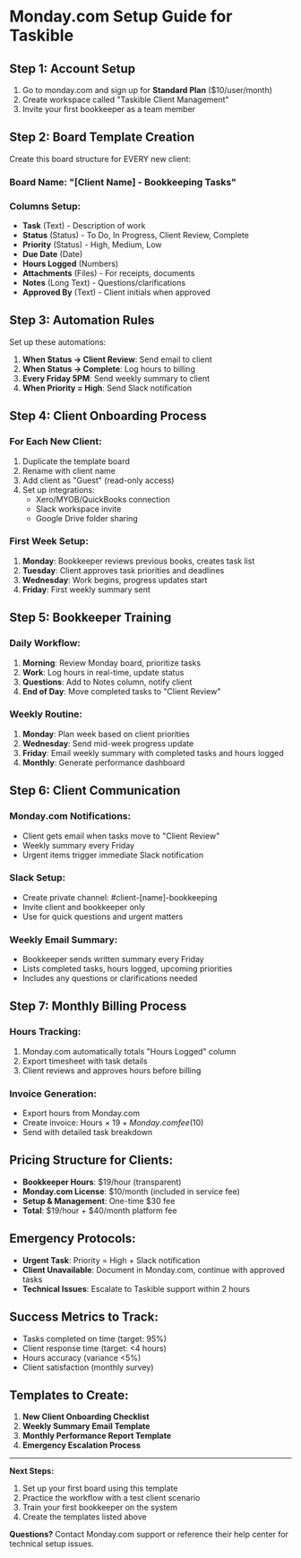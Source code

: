 # Monday.com Setup Guide for Taskible

## Step 1: Account Setup
1. Go to monday.com and sign up for **Standard Plan** ($10/user/month)
2. Create workspace called "Taskible Client Management"
3. Invite your first bookkeeper as a team member

## Step 2: Board Template Creation
Create this board structure for EVERY new client:

### Board Name: "[Client Name] - Bookkeeping Tasks"

### Columns Setup:
- **Task** (Text) - Description of work
- **Status** (Status) - To Do, In Progress, Client Review, Complete
- **Priority** (Status) - High, Medium, Low
- **Due Date** (Date)
- **Hours Logged** (Numbers)
- **Attachments** (Files) - For receipts, documents
- **Notes** (Long Text) - Questions/clarifications
- **Approved By** (Text) - Client initials when approved

## Step 3: Automation Rules
Set up these automations:

1. **When Status → Client Review**: Send email to client
2. **When Status → Complete**: Log hours to billing
3. **Every Friday 5PM**: Send weekly summary to client
4. **When Priority = High**: Send Slack notification

## Step 4: Client Onboarding Process

### For Each New Client:
1. Duplicate the template board
2. Rename with client name
3. Add client as "Guest" (read-only access)
4. Set up integrations:
   - Xero/MYOB/QuickBooks connection
   - Slack workspace invite
   - Google Drive folder sharing

### First Week Setup:
1. **Monday**: Bookkeeper reviews previous books, creates task list
2. **Tuesday**: Client approves task priorities and deadlines
3. **Wednesday**: Work begins, progress updates start
4. **Friday**: First weekly summary sent

## Step 5: Bookkeeper Training

### Daily Workflow:
1. **Morning**: Review Monday board, prioritize tasks
2. **Work**: Log hours in real-time, update status
3. **Questions**: Add to Notes column, notify client
4. **End of Day**: Move completed tasks to "Client Review"

### Weekly Routine:
1. **Monday**: Plan week based on client priorities
2. **Wednesday**: Send mid-week progress update
3. **Friday**: Email weekly summary with completed tasks and hours logged
4. **Monthly**: Generate performance dashboard

## Step 6: Client Communication

### Monday.com Notifications:
- Client gets email when tasks move to "Client Review"
- Weekly summary every Friday
- Urgent items trigger immediate Slack notification

### Slack Setup:
- Create private channel: #client-[name]-bookkeeping
- Invite client and bookkeeper only
- Use for quick questions and urgent matters

### Weekly Email Summary:
- Bookkeeper sends written summary every Friday
- Lists completed tasks, hours logged, upcoming priorities
- Includes any questions or clarifications needed

## Step 7: Monthly Billing Process

### Hours Tracking:
1. Monday.com automatically totals "Hours Logged" column
2. Export timesheet with task details
3. Client reviews and approves hours before billing

### Invoice Generation:
- Export hours from Monday.com
- Create invoice: Hours × $19 + Monday.com fee ($10)
- Send with detailed task breakdown

## Pricing Structure for Clients:
- **Bookkeeper Hours**: $19/hour (transparent)
- **Monday.com License**: $10/month (included in service fee)
- **Setup & Management**: One-time $30 fee
- **Total**: $19/hour + $40/month platform fee

## Emergency Protocols:
- **Urgent Task**: Priority = High + Slack notification
- **Client Unavailable**: Document in Monday.com, continue with approved tasks
- **Technical Issues**: Escalate to Taskible support within 2 hours

## Success Metrics to Track:
- Tasks completed on time (target: 95%)
- Client response time (target: <4 hours)
- Hours accuracy (variance <5%)
- Client satisfaction (monthly survey)

## Templates to Create:
1. **New Client Onboarding Checklist**
2. **Weekly Summary Email Template**
3. **Monthly Performance Report Template**
4. **Emergency Escalation Process**

---

**Next Steps:**
1. Set up your first board using this template
2. Practice the workflow with a test client scenario
3. Train your first bookkeeper on the system
4. Create the templates listed above

**Questions?** Contact Monday.com support or reference their help center for technical setup issues.
